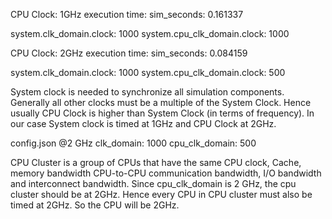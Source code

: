 CPU Clock: 1GHz
execution time:
sim_seconds: 0.161337

system.clk_domain.clock: 1000
system.cpu_clk_domain.clock: 1000

CPU Clock: 2GHz
execution time:
sim_seconds: 0.084159

system.clk_domain.clock: 1000
system.cpu_clk_domain.clock: 500

System clock is needed to synchronize all simulation components. Generally all other clocks must be a multiple of the System Clock. Hence usually CPU Clock is higher than System Clock (in terms of frequency). In our case System clock is timed at 1GHz and CPU Clock at 2GHz.

config.json @2 GHz
clk_domain: 1000
cpu_clk_domain: 500

CPU Cluster is a group of CPUs that have the same CPU clock, Cache, memory bandwidth CPU-to-CPU communication bandwidth, I/O bandwidth and interconnect bandwidth. Since cpu_clk_domain is 2 GHz, the cpu cluster should be at 2GHz. Hence every CPU in CPU cluster must also be timed at 2GHz. So the CPU will be 2GHz.
